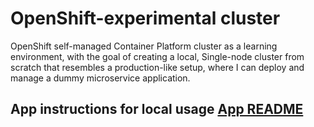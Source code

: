 # OpenShift-experimental cluster
OpenShift self-managed Container Platform cluster as a learning environment, with the goal of creating a local, Single-node cluster from scratch that resembles a production-like setup, where I can deploy and manage a dummy microservice application.

## App instructions for local usage [App README](./app/README.md)